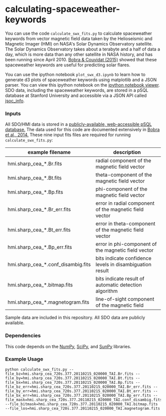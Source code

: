 calculating-spaceweather-keywords
=================================

You can use the code `calculate_swx_fits.py` to calculate spaceweather keywords from vector magnetic field data taken by the Helioseismic and Magnetic Imager (HMI) on NASA's Solar Dynamics Observatory satellite. The Solar Dynamics Observatory takes about a terabyte and a half of data a day, which is more data than any other satellite in NASA history, and has been running since April 2010. [Bobra & Couvidat (2015)](http://arxiv.org/abs/1411.1405) showed that these spaceweather keywords are useful for predicting solar flares. 

You can use the ipython notebook `plot_swx_d3.ipynb` to learn how to generate d3 plots of spaceweather keywords using matplotlib and a JSON parser. You can view this ipython notebook on the [ipython notebook viewer](http://nbviewer.ipython.org/). SDO data, including the spaceweather keywords, are stored in a pSQL database at Stanford University and accessible via a JSON API called [jsoc_info](http://jsoc.stanford.edu/jsocwiki/AjaxJsocConnect). 

### Inputs

All SDO/HMI data is stored in a [publicly-available, web-accessible pSQL database.](http://jsoc.stanford.edu/ajax/lookdata.html) The data used for this code are documented extensively in [Bobra et al., 2014.](http://link.springer.com/article/10.1007%2Fs11207-014-0529-3) These nine input fits files are required for running `calculate_swx_fits.py`:

example filename  | description
------------- | -------------
hmi.sharp_cea_*.Br.fits  | radial component of the magnetic field vector
hmi.sharp_cea_*.Bt.fits  | theta-component of the magnetic field vector
hmi.sharp_cea_*.Bp.fits  | phi-component of the magnetic field vector
hmi.sharp_cea_*.Br_err.fits | error in radial component of the magnetic field vector
hmi.sharp_cea_*.Bt_err.fits | error in theta-component of the magnetic field vector
hmi.sharp_cea_*.Bp_err.fits | error in phi-component of the magnetic field vector
hmi.sharp_cea_*.conf_disambig.fits | bits indicate confidence levels in disambiguation result
hmi.sharp_cea_*.bitmap.fits | bits indicate result of automatic detection algorithm
hmi.sharp_cea_*.magnetogram.fits | line-of-sight component of the magnetic field

Sample data are included in this repository. All SDO data are publicly available. 

### Dependencies
This code depends on the [NumPy](http://numpy.org/), [SciPy](http://www.scipy.org/), and [SunPy](http://www.sunpy.org/) libraries.

### Example Usage
	python calculate_swx_fits.py --file_bz=hmi.sharp_cea_720s.377.20110215_020000_TAI.Br.fits --file_by=hmi.sharp_cea_720s.377.20110215_020000_TAI.Bt.fits --file_bx=hmi.sharp_cea_720s.377.20110215_020000_TAI.Bp.fits --file_bz_err=hmi.sharp_cea_720s.377.20110215_020000_TAI.Br_err.fits --file_by_err=hmi.sharp_cea_720s.377.20110215_020000_TAI.Bt_err.fits --file_bx_err=hmi.sharp_cea_720s.377.20110215_020000_TAI.Bp_err.fits --file_mask=hmi.sharp_cea_720s.377.20110215_020000_TAI.conf_disambig.fits --file_bitmask=hmi.sharp_cea_720s.377.20110215_020000_TAI.bitmap.fits  --file_los=hmi.sharp_cea_720s.377.20110215_020000_TAI.magnetogram.fits
